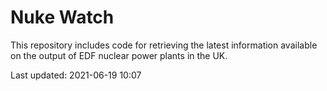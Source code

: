 # Nuke Watch

This repository includes code for retrieving the latest information available on the output of EDF nuclear power plants in the UK.

Last updated: 2021-06-19 10:07